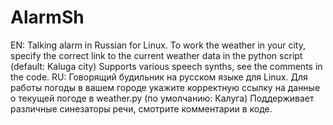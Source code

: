 # AlarmSh
EN: Talking alarm in Russian for Linux. To work the weather in your city, specify the correct link to the current weather data in the python script (default: Kaluga city)
Supports various speech synths, see the comments in the code. 
RU: Говорящий будильник на русском языке для Linux. Для работы погоды в вашем городе укажите корректную ссылку на данные о текущей погоде в weather.py (по умолчанию: Калуга) 
Поддерживает различные синезаторы речи, смотрите комментарии в коде.
